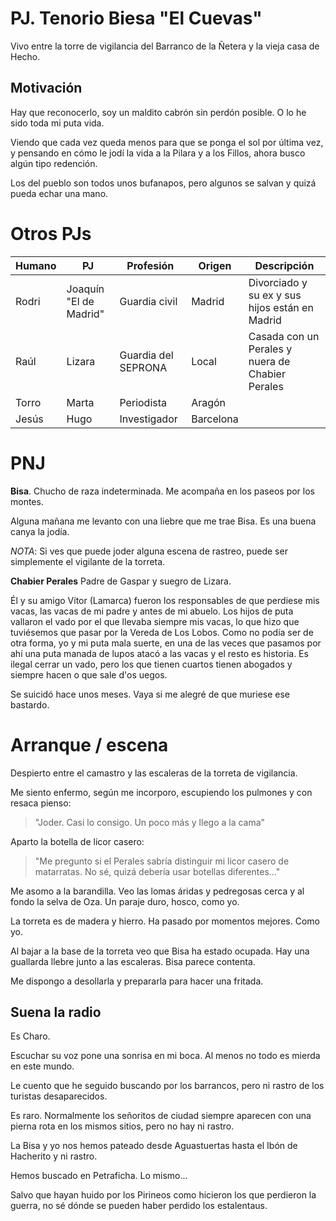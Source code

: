 # PJ. Tenorio Biesa "El Cuevas"

Vivo entre la torre de vigilancia del Barranco de la Ñetera y la vieja casa de Hecho.

## Motivación

Hay que reconocerlo, soy un maldito cabrón sin perdón posible. O lo he sido toda mi puta vida.

Viendo que cada vez queda menos para que se ponga el sol por última vez, y pensando en cómo le jodí la vida a la Pilara y a los Fillos, ahora busco algún tipo redención.

Los del pueblo son todos unos bufanapos, pero algunos se salvan y quizá pueda echar una mano.


# Otros PJs

 | Humano | PJ                     | Profesión           | Origen    | Descripción                                      |
 | ------ | ---------------------- | ------------------- | --------- | ------------------------------------------------ |
 | Rodri  | Joaquín "El de Madrid" | Guardia civil       | Madrid    | Divorciado y su ex y sus hijos están en Madrid   |
 | Raúl   | Lizara                 | Guardia del SEPRONA | Local     | Casada con un Perales y nuera de Chabier Perales |
 | Torro  | Marta                  | Periodista          | Aragón    |                                                  |
 | Jesús  | Hugo                   | Investigador        | Barcelona |                                                  |


# PNJ

**Bisa**. Chucho de raza indeterminada. Me acompaña en los paseos por los montes.

Alguna mañana me levanto con una liebre que me trae Bisa. Es una buena canya la jodía.

*NOTA*: Si ves que puede joder alguna escena de rastreo, puede ser simplemente el vigilante de la torreta.


**Chabier Perales**
Padre de Gaspar y suegro de Lizara.

Él y su amigo Vítor (Lamarca) fueron los responsables de que perdiese mis vacas, las vacas de mi padre y antes de mi abuelo.
Los hijos de puta vallaron el vado por el que llevaba siempre mis vacas, lo que hizo que tuviésemos que pasar por la Vereda de Los Lobos. Como no podía ser de otra
forma, yo y mi puta mala suerte, en una de las veces que pasamos por ahí una puta manada de lupos atacó a las vacas y el resto es historia.
Es ilegal cerrar un vado, pero los que tienen cuartos tienen abogados y siempre hacen o que sale d'os uegos.

Se suicidó hace unos meses. Vaya si me alegré de que muriese ese bastardo.


# Arranque / escena

Despierto entre el camastro y las escaleras de la torreta de vigilancia.

Me siento enfermo, según me incorporo, escupiendo los pulmones y con resaca pienso:

> "Joder. Casi lo consigo. Un poco más y llego a la cama"

Aparto la botella de licor casero:

>  "Me pregunto si el Perales sabría distinguir mi licor casero de matarratas. No sé, quizá debería usar botellas diferentes..."


Me asomo a la barandilla. Veo las lomas áridas y pedregosas cerca y al fondo la selva de Oza. Un paraje duro, hosco, como yo.

La torreta es de madera y hierro. Ha pasado por momentos mejores. Como yo.

Al bajar a la base de la torreta veo que Bisa ha estado ocupada. Hay una guallarda llebre junto a las escaleras. Bisa parece contenta.

Me dispongo a desollarla y prepararla para hacer una fritada.


## Suena la radio

Es Charo.

Escuchar su voz pone una sonrisa en mi boca. Al menos no todo es mierda en este mundo.

Le cuento que he seguido buscando por los barrancos, pero ni rastro de los turistas desaparecidos.

Es raro. Normalmente los señoritos de ciudad siempre aparecen con una pierna rota en los mismos sitios, pero no hay ni rastro.

La Bisa y yo nos hemos pateado desde Aguastuertas hasta el Ibón de Hacherito y ni rastro.

Hemos buscado en Petraficha. Lo mismo...

Salvo que hayan huido por los Pirineos como hicieron los que perdieron la guerra, no sé dónde se pueden haber perdido los estalentaus.

